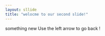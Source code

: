 ```yaml
---
layout: sllide
title: "welocme to our second slide!"
---
```

something new
Use the left arrow to go back !
